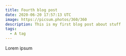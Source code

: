 ```yaml
---
title: Fourth blog post
date: 2020-06-20 17:57:13 UTC
image: https://picsum.photos/360/360
description: This is my first blog post about stuff
tags:
  - A tag
---
```


Lorem ipsum
